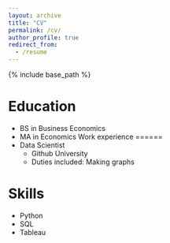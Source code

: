 ```yaml
---
layout: archive
title: "CV"
permalink: /cv/
author_profile: true
redirect_from:
  - /resume
---
```


{% include base_path %}

Education
======
* BS in Business Economics
* MA in Economics 
Work experience
======
* Data Scientist
  * Github University
  * Duties included: Making graphs
 
  
Skills
======
* Python
* SQL
* Tableau
